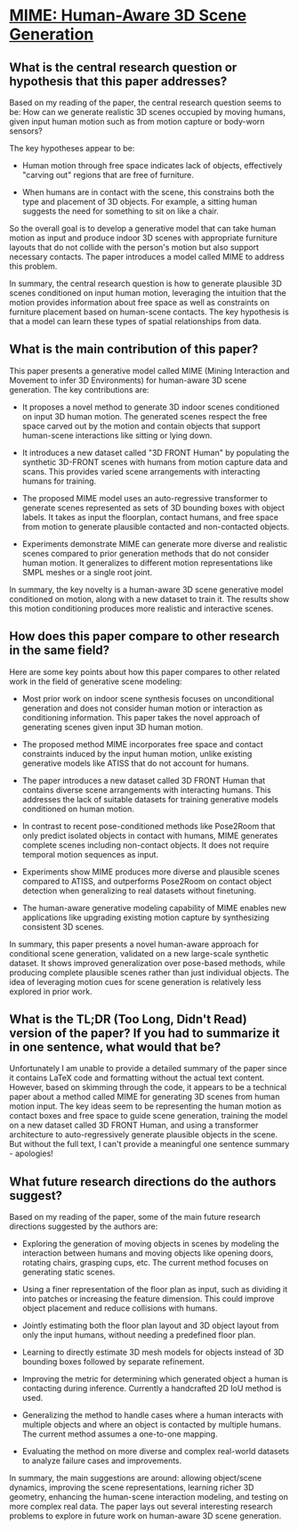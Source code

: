 # [MIME: Human-Aware 3D Scene Generation](https://arxiv.org/abs/2212.04360)

## What is the central research question or hypothesis that this paper addresses?

 Based on my reading of the paper, the central research question seems to be: How can we generate realistic 3D scenes occupied by moving humans, given input human motion such as from motion capture or body-worn sensors? 

The key hypotheses appear to be:

- Human motion through free space indicates lack of objects, effectively "carving out" regions that are free of furniture. 

- When humans are in contact with the scene, this constrains both the type and placement of 3D objects. For example, a sitting human suggests the need for something to sit on like a chair.

So the overall goal is to develop a generative model that can take human motion as input and produce indoor 3D scenes with appropriate furniture layouts that do not collide with the person's motion but also support necessary contacts. The paper introduces a model called MIME to address this problem.

In summary, the central research question is how to generate plausible 3D scenes conditioned on input human motion, leveraging the intuition that the motion provides information about free space as well as constraints on furniture placement based on human-scene contacts. The key hypothesis is that a model can learn these types of spatial relationships from data.


## What is the main contribution of this paper?

 This paper presents a generative model called MIME (Mining Interaction and Movement to infer 3D Environments) for human-aware 3D scene generation. The key contributions are:

- It proposes a novel method to generate 3D indoor scenes conditioned on input 3D human motion. The generated scenes respect the free space carved out by the motion and contain objects that support human-scene interactions like sitting or lying down. 

- It introduces a new dataset called "3D FRONT Human" by populating the synthetic 3D-FRONT scenes with humans from motion capture data and scans. This provides varied scene arrangements with interacting humans for training.

- The proposed MIME model uses an auto-regressive transformer to generate scenes represented as sets of 3D bounding boxes with object labels. It takes as input the floorplan, contact humans, and free space from motion to generate plausible contacted and non-contacted objects.

- Experiments demonstrate MIME can generate more diverse and realistic scenes compared to prior generation methods that do not consider human motion. It generalizes to different motion representations like SMPL meshes or a single root joint.

In summary, the key novelty is a human-aware 3D scene generative model conditioned on motion, along with a new dataset to train it. The results show this motion conditioning produces more realistic and interactive scenes.


## How does this paper compare to other research in the same field?

 Here are some key points about how this paper compares to other related work in the field of generative scene modeling:

- Most prior work on indoor scene synthesis focuses on unconditional generation and does not consider human motion or interaction as conditioning information. This paper takes the novel approach of generating scenes given input 3D human motion.

- The proposed method MIME incorporates free space and contact constraints induced by the input human motion, unlike existing generative models like ATISS that do not account for humans.

- The paper introduces a new dataset called 3D FRONT Human that contains diverse scene arrangements with interacting humans. This addresses the lack of suitable datasets for training generative models conditioned on human motion.

- In contrast to recent pose-conditioned methods like Pose2Room that only predict isolated objects in contact with humans, MIME generates complete scenes including non-contact objects. It does not require temporal motion sequences as input.

- Experiments show MIME produces more diverse and plausible scenes compared to ATISS, and outperforms Pose2Room on contact object detection when generalizing to real datasets without finetuning.

- The human-aware generative modeling capability of MIME enables new applications like upgrading existing motion capture by synthesizing consistent 3D scenes.

In summary, this paper presents a novel human-aware approach for conditional scene generation, validated on a new large-scale synthetic dataset. It shows improved generalization over pose-based methods, while producing complete plausible scenes rather than just individual objects. The idea of leveraging motion cues for scene generation is relatively less explored in prior work.


## What is the TL;DR (Too Long, Didn't Read) version of the paper? If you had to summarize it in one sentence, what would that be?

 Unfortunately I am unable to provide a detailed summary of the paper since it contains LaTeX code and formatting without the actual text content. However, based on skimming through the code, it appears to be a technical paper about a method called MIME for generating 3D scenes from human motion input. The key ideas seem to be representing the human motion as contact boxes and free space to guide scene generation, training the model on a new dataset called 3D FRONT Human, and using a transformer architecture to auto-regressively generate plausible objects in the scene. But without the full text, I can't provide a meaningful one sentence summary - apologies!


## What future research directions do the authors suggest?

 Based on my reading of the paper, some of the main future research directions suggested by the authors are:

- Exploring the generation of moving objects in scenes by modeling the interaction between humans and moving objects like opening doors, rotating chairs, grasping cups, etc. The current method focuses on generating static scenes.

- Using a finer representation of the floor plan as input, such as dividing it into patches or increasing the feature dimension. This could improve object placement and reduce collisions with humans. 

- Jointly estimating both the floor plan layout and 3D object layout from only the input humans, without needing a predefined floor plan.

- Learning to directly estimate 3D mesh models for objects instead of 3D bounding boxes followed by separate refinement.

- Improving the metric for determining which generated object a human is contacting during inference. Currently a handcrafted 2D IoU method is used.

- Generalizing the method to handle cases where a human interacts with multiple objects and where an object is contacted by multiple humans. The current method assumes a one-to-one mapping.

- Evaluating the method on more diverse and complex real-world datasets to analyze failure cases and improvements.

In summary, the main suggestions are around: allowing object/scene dynamics, improving the scene representations, learning richer 3D geometry, enhancing the human-scene interaction modeling, and testing on more complex real data. The paper lays out several interesting research problems to explore in future work on human-aware 3D scene generation.
